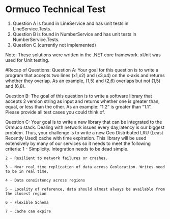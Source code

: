 # Ormuco Technical Test


1. Question A is found in LineService and has unit tests in LineService.Tests. 
2. Question B is found in NumberService and has unit tests in NumberService.Tests.
3. Question C (currently not implemented)

Note: These solutions were written in the .NET core framework. xUnit was used for Unit testing.

#Recap of Questions:
Question A:
Your goal for this question is to write a program that accepts two lines (x1,x2) and (x3,x4) on the x-axis and returns whether they overlap. As an example, (1,5) and (2,6) overlaps but not (1,5) and (6,8). 

Question B:
The goal of this question is to write a software library that accepts 2 version string as input and returns whether one is greater than, equal, or less than the other. As an example: “1.2” is greater than “1.1”. Please provide all test cases you could think of.

Question C:
Your goal is to write a new library that can be integrated to the Ormuco stack. Dealing with network issues every day,latency is our biggest problem. Thus, your challenge is to write a new Geo Distributed LRU (Least Recently Used) cache with time expiration. This library will be used extensively by many of our services so it needs to meet the following criteria:
    1 - Simplicity. Integration needs to be dead simple.

    2 - Resilient to network failures or crashes.

    3 - Near real time replication of data across Geolocation. Writes need to be in real time.

    4 - Data consistency across regions

    5 - Locality of reference, data should almost always be available from the closest region

    6 - Flexible Schema

    7 - Cache can expire 